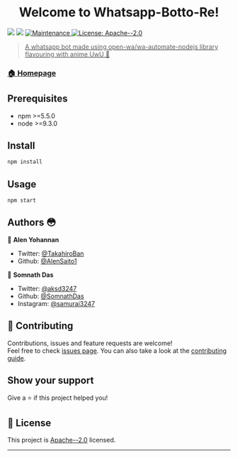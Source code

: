 <h1 align="center">Welcome to Whatsapp-Botto-Re!</h1>
<p>
  <img src="https://img.shields.io/badge/npm-%3E%3D5.5.0-blue.svg" />
  <img src="https://img.shields.io/badge/node-%3E%3D9.3.0-blue.svg" />
  <a href="https://github.com/kefranabg/readme-md-generator/graphs/commit-activity" target="_blank">
    <img alt="Maintenance" src="https://img.shields.io/badge/Maintained%3F-yes-green.svg" />
  </a>
  <a href="https://github.com/SomnathDas/Whatsapp-Botto-Re/blob/master/LICENSE" target="_blank">
    <img alt="License: Apache--2.0" src="https://img.shields.io/github/license/AlenSaito1/Whatsapp-Botto-Re" />
</p>

> A whatsapp bot made using open-wa/wa-automate-nodejs library flavouring with anime UwU 🤗️

### 🏠 [Homepage](https://github.com/SomnathDas/Whatsapp-Botto-Re)

## Prerequisites

- npm >=5.5.0
- node >=9.3.0

## Install

```sh
npm install
```

## Usage

```sh
npm start
```

## Authors 😳️

👤 **Alen Yohannan**

* Twitter: [@TakahiroBan](https://twitter.com/TakahiroBan)
* Github: [@AlenSaito1](https://github.com/AlenSaito1)

👤 **Somnath Das**

* Twitter: [@aksd3247](https://twitter.com/aksd3247)
* Github: [@SomnathDas](https://github.com/SomnathDas)
* Instagram: [@samurai3247](https://www.instagram.com/samurai3247)

## 🤝 Contributing

Contributions, issues and feature requests are welcome!<br />Feel free to check [issues page](https://github.com/SomnathDas/Whatsapp-Botto-Re/issues). You can also take a look at the [contributing guide](https://github.com/SomnathDas/Whatsapp-Botto-Re/edit/master/CONTRIBUTING.md).

## Show your support

Give a ⭐️ if this project helped you!

## 📝 License

This project is [Apache--2.0](https://github.com/SomnathDas/Whatsapp-Botto-Re/blob/master/LICENSE) licensed.

***
